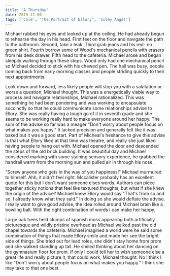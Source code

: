 ```yaml
---
title: 'A Thursday'
date: 2019-11-06
tags: ['Cole', 'The Portrait of Ellory', 'Coley Angel']
---
```


Michael rubbed his eyes and looked up at the ceiling. He had already begun to rehearse the day in his head. First feet on the floor and navigate the path to the bathroom. Second, take a leak. Third grab jeans and his red- no green shirt. Fourth borrow some of Wood's mechanical pencils with erasers from his desk drawer. Fifth head to the cafeteria. Michael arose and began sleepily walking through these steps. Wood only had one mechanical pencil so Michael decided to stick with his chewed pen. The hall was busy, people coming back from early morning classes and people striding quickly to their next appointments.

Look down and forward, less likely people will stop you with a salutation or worse a question, Michael thought. This was a energetically viable way to process and navigate relationships, Michael rationalized. This was something he had been pondering and was working to encapsulate succinctly so that he could communicate some relationships advise to Ellory. She was really having a tough go of it in seventh grade and she seems to be working really hard to make everyone around her happy. The sum of the advise so far was a meager "Don't worry about people focus on what makes you happy." It lacked precision and generally felt like it was baked but it was a good start. Part of Micheal's hesitance to give this advise is that what Ellory liked at that time was theatre, and really she just liked having people to hang out with. Michael opened the door and descended the steps of the old brick building. It was beautiful day and Michael considered marking with some staining sensory experience, he grabbed the handrail warm from the morning sun and pulled air in through his nose.

"Screw anyone who gets in the way of you happiness!" Michael murmured to himself. Ahh, it didn't feel right. Mccalister probably has an excellent quote for this but I don't want someone elses words. Authors can piece together sticky notions that feel like textured thoughts, but what if she knew the origin of the advice? Michael knew Ellory would say "That's from so and so, I already know what they said." In doing so she would deflate the advise. I really want to give good advise, the idea rolled around Michael brain like a bowling ball. With the right combination of words I can make her happy.

Large oak trees held clumps of spanish moss appearing both artificially picturesque and wildly pristine overhead as Michael walked past the old chapel towards the cafeteria. Michael imagined a world were he said some combination of things that made Ellory smile and made her see the bright side of things. She tried out for lead roles, she didn't stay home from prom and she walked standing up tall. He smiled thinking about her dancing on the gymnasium floor for prom. If only I could tell her to wish someone else a great life and really picture it, that could work, Michael thought. No I think I like "Don't worry about people focus on what makes you happy." I think she may take to that one best.
